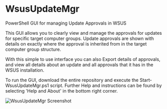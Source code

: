 # WsusUpdateMgr
PowerShell GUI for managing Update Approvals in WSUS

This GUI allows you to clearly view and manage the approvals for updates for specific target computer groups. Update approvals are shown with details on exactly where the approval is inherited from in the target computer group structure. 

With this simple to use interface you can also Export details of approvals, and view all details about an update and all approvals that it has in the WSUS installation.

To run the GUI, download the entire repository and execute the Start-WsusUpdateMgr.ps1 script. Further Help and instructions can be found by selecting 'Help and About' in the bottom right corner.

![WsusUpdateMgr Screenshot](http://Images/WsusUpdateMgr.png)
